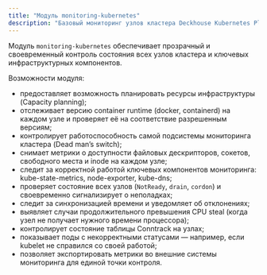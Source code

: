 ```yaml
---
title: "Модуль monitoring-kubernetes"
description: "Базовый мониторинг узлов кластера Deckhouse Kubernetes Platform."
---
```


Модуль `monitoring-kubernetes` обеспечивает прозрачный и своевременный контроль состояния всех узлов кластера и ключевых инфраструктурных компонентов.

Возможности модуля:

- предоставляет возможность планировать ресурсы инфраструктуры (Capacity planning);
- отслеживает версию container runtime (docker, containerd) на каждом узле и проверяет её на соответствие разрешенным версиям;
- контролирует работоспособность самой подсистемы мониторинга кластера (Dead man’s switch);
- снимает метрики о доступности файловых дескрипторов, сокетов, свободного места и inode на каждом узле;
- следит за корректной работой ключевых компонентов мониторинга: kube-state-metrics, node-exporter, kube-dns;
- проверяет состояние всех узлов (`NotReady`, `drain`, `cordon`) и своевременно сигнализирует о неполадках;
- следит за синхронизацией времени и уведомляет об отклонениях;
- выявляет случаи продолжительного превышения CPU steal (когда узел не получает нужного времени процессора);
- контролирует состояние таблицы Conntrack на узлах;
- показывает поды с некорректными статусами — например, если kubelet не справился со своей работой;
- позволяет экспортировать метрики во внешние системы мониторинга для единой точки контроля.
